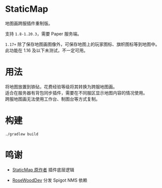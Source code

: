 # StaticMap

地图画跨服插件重制版。

支持 `1.8-1.20.3`，需要 Paper 服务端。

`1.17+` 除了保存地图画图像外，可保存地图上的玩家图标、旗帜图标等到地图中。此功能在 1.16 及以下未测试，不一定可用。

# 用法

将地图放置到铁砧，花费经验等级将其转换为跨服地图画。  
适合在服务器有背包同步插件，需要在不同服区显示地图内容的情况使用。  
跨服地图画无法使用工作台、制图台等方式复制。

# 构建

```shell
./gradlew build
```

# 鸣谢

+ [StaticMap 原作者](https://github.com/KujouMolean/StaticMap) 插件底层逻辑
<!--
+ ~~[Lumine Studios](https://lumine.io/) 分发 Spigot NMS 依赖~~ 401 未授权，真的是泰裤辣！
-->
+ [RoseWoodDev](https://repo.rosewooddev.io/repository/public/) 分发 Spigot NMS 依赖
